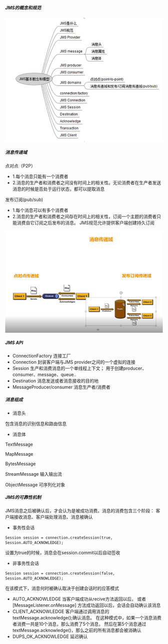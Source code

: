 ##### JMS的概念和规范
![aa](../../imgs/20181112-7.jpg)

##### 消息传递域
点对点（P2P）
- 1.每个消息只能有一个消费者
- 2.消息的生产者和消费者之间没有时间上的相关性。无论消费者在生产者发送消息的时候是否处于运行状态，都可以提取消息

发布订阅(pub/sub)
- 1.每个消息可以有多个消费者
- 2.消息的生产者和消费者之间存在时间上的相关性，订阅一个主题的消费者只能消费自它订阅之后发布的消息。
JMS规范允许提供客户端创建持久订阅

![AA](../../imgs/20181112-8.png)

##### JMS API
- ConnectionFactory    连接工厂
- Connection    封装客户端与JMS provider之间的一个虚拟的连接
- Session	生产和消费消息的一个单线程上下文； 用于创建producer、consumer、message、queue..
- Destination	消息发送或者消息接收的目的地
- MessageProducer/consumer	消息生产者/消费者

##### 消息组成
- 消息头

包含消息的识别信息和路由信息

- 消息体

TextMessage

MapMessage

BytesMessage

StreamMessage   输入输出流

ObjectMessage  可序列化对象

##### JMS的可靠性机制
JMS消息之后被确认后，才会认为是被成功消费。消息的消费包含三个阶段： 
客户端接收消息、客户端处理消息、消息被确认

- 事务性会话
```angularjs
Session session = connection.createSession(true, Session.AUTO_ACKNOWLEDGE);
```
设置为true的时候，消息会在session.commit以后自动签收
- 非事务性会话
```angularjs
Session session = connection.createSession(false, Session.AUTO_ACKNOWLEDGE);
```
在该模式下，消息何时被确认取决于创建会话时的应答模式
- AUTO_ACKNOWLEDGE
当客户端成功从recive方法返回以后，
或者[MessageListener.onMessage] 方法成功返回以后，会话会自动确认该消息
- CLIENT_ACKNOWLEDGE
客户端通过调用消息的textMessage.acknowledge();确认消息。
在这种模式中，如果一个消息消费者消费一共是10个消息，那么消费了5个消息，
然后在第5个消息通过textMessage.acknowledge()，那么之前的所有消息都会被消确认
- DUPS_OK_ACKNOWLEDGE
延迟确认



